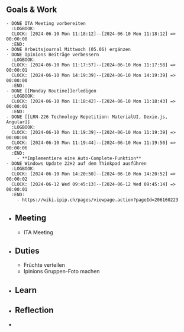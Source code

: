 ## Goals & Work
	- DONE ITA Meeting vorbereiten
	  :LOGBOOK:
	  CLOCK: [2024-06-10 Mon 11:18:12]--[2024-06-10 Mon 11:18:12] =>  00:00:00
	  :END:
	- DONE Arbeitsjournal Mittwoch (05.06) ergänzen
	- DONE Ipinions Beiträge verbessern
	  :LOGBOOK:
	  CLOCK: [2024-06-10 Mon 11:17:57]--[2024-06-10 Mon 11:17:58] =>  00:00:01
	  CLOCK: [2024-06-10 Mon 14:19:39]--[2024-06-10 Mon 14:19:39] =>  00:00:00
	  :END:
	- DONE [[Monday Routine]]erledigen
	  :LOGBOOK:
	  CLOCK: [2024-06-10 Mon 11:18:42]--[2024-06-10 Mon 11:18:43] =>  00:00:01
	  :END:
	- DONE [[LRN-226 Technology Repetition: MaterialUI, Dexie.js, Angular]]
	  :LOGBOOK:
	  CLOCK: [2024-06-10 Mon 11:19:39]--[2024-06-10 Mon 11:19:39] =>  00:00:00
	  CLOCK: [2024-06-10 Mon 11:19:44]--[2024-06-10 Mon 11:19:50] =>  00:00:06
	  :END:
		- **Implementiere eine Auto-Complete-Funktion**
	- DONE Windows Update 22H2 auf dem Thinkpad ausführen
	  :LOGBOOK:
	  CLOCK: [2024-06-10 Mon 14:20:50]--[2024-06-10 Mon 14:20:52] =>  00:00:02
	  CLOCK: [2024-06-12 Wed 09:45:13]--[2024-06-12 Wed 09:45:14] =>  00:00:01
	  :END:
		- https://wiki.ipip.ch/pages/viewpage.action?pageId=206160223
- ## Meeting
	- ITA Meeting
- ## Duties
	- Früchte verteilen
	- Ipinions Gruppen-Foto machen
- ## Learn
- ## Reflection
-